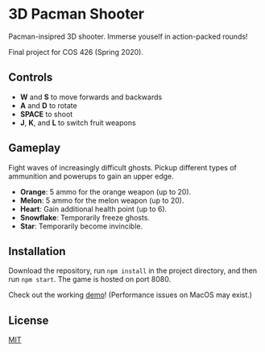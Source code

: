 # 3D Pacman Shooter

Pacman-insipred 3D shooter. Immerse youself in action-packed rounds!

Final project for COS 426 (Spring 2020).

## Controls
* **W** and **S** to move forwards and backwards
* **A** and **D** to rotate
* **SPACE** to shoot
* **J**, **K**, and **L** to switch fruit weapons

## Gameplay
Fight waves of increasingly difficult ghosts. Pickup different types of ammunition
and powerups to gain an upper edge.

* **Orange**: 5 ammo for the orange weapon (up to 20).
* **Melon**: 5 ammo for the melon weapon (up to 20).
* **Heart**: Gain additional health point (up to 6).
* **Snowflake**: Temporarily freeze ghosts.
* **Star**: Temporarily become invincible.

## Installation
Download the repository, run `npm install` in the project directory, and then
run `npm start`. The game is hosted on port 8080.

Check out the working [demo](http://michaelf49.github.io/Pacman3D/)! (Performance
issues on MacOS may exist.)

## License
[MIT](./LICENSE)
